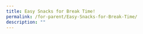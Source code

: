 ```yaml
---
title: Easy Snacks for Break Time!
permalink: /for-parent/Easy-Snacks-for-Break-Time/
description: ""
---
```

